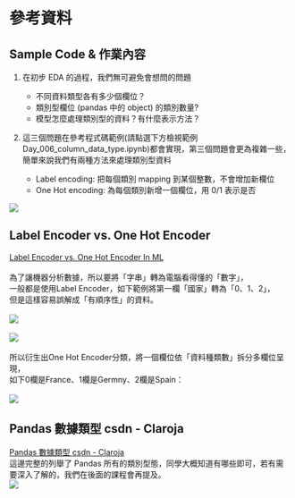 # 參考資料
## Sample Code & 作業內容
1. 在初步 EDA 的過程，我們無可避免會想問的問題
    * 不同資料類型各有多少個欄位？
    * 類別型欄位 (pandas 中的 object) 的類別數量?
    * 模型怎麼處理類別型的資料？有什麼表示方法？

2. 這三個問題在參考程式碼範例(請點選下方檢視範例Day_006_column_data_type.ipynb)都會實現，第三個問題會更為複雜一些，簡單來說我們有兩種方法來處理類別型資料 
   * Label encoding: 把每個類別 mapping 到某個整數，不會增加新欄位
   * One Hot encoding: 為每個類別新增一個欄位，用 0/1 表示是否

![](https://ai100-fileentity.cupoy.com/3rd/homework/D6/1566981613434/large)

## Label Encoder vs. One Hot Encoder
[Label Encoder vs. One Hot Encoder In ML](https://medium.com/@contactsunny/label-encoder-vs-one-hot-encoder-in-machine-learning-3fc273365621)<br><br>
為了讓機器分析數據，所以要將「字串」轉為電腦看得懂的「數字」，<br>
一般都是使用Label Encoder，如下範例將第一欄「國家」轉為「0、1、2」，<br>
但是這樣容易誤解成「有順序性」的資料。<br><br>
![](https://miro.medium.com/max/800/1*eWtGdqsEXCnX_ZiVw2Ba0g.png)<br><br>
![](https://miro.medium.com/max/634/1*zS-7qHEGhZ7tX6aamc3RpQ.png)<br><br>
所以衍生出One Hot Encoder分類，將一個欄位依「資料種類數」拆分多欄位呈現，<br>
如下0欄是France、1欄是Germny、2欄是Spain：<br><br>
![](https://miro.medium.com/max/1038/1*HMAPmcCtGwZSjSvgS4MKGw.png)

## Pandas 數據類型 csdn - Claroja
[Pandas 數據類型 csdn - Claroja](https://blog.csdn.net/claroja/article/details/72622375)<br>
這邊完整的列舉了 Pandas 所有的類別型態，同學大概知道有哪些即可，若有需要深入了解的，我們在後面的課程會再提及。<br>
![](https://ai100-fileentity.cupoy.com/3rd/homework/D6/1566981660551/large)


